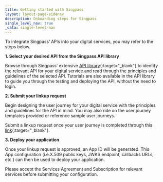 ```yaml
---
title: Getting started with Singpass
layout: layout-page-sidenav
description: Onboarding steps for Singpass
single_level_nav: true
_data: single-level-nav
---
```


To integrate Singpass’ APIs into your digital services, you may refer to the steps below.

**1. Select your desired API from the Singpass API library**

Browse through Singpass’ extensive [API library](https://api.singpass.gov.sg/developers){:target="_blank"} to identify the relevant API for your digital service and read through the principles and guidelines of the selected API. Tutorials are also available in the API library to guide you through the testing and deploying the API, without the need to login.
 
**2. Submit your linkup request**

Begin designing the user journey for your digital service with the principles and guidelines for the API in mind. You may also ride on the user journey templates provided or reference sample user journeys.

Submit a linkup request once your user journey is completed through this [link](https://api.singpass.gov.sg/cplogin){:target="_blank"}.

**3. Deploy your application**

Once your linkup request is approved, an App ID will be generated. This App configuration (i.e.X.509 public keys, JWKS endpoint, callbacks URLs, etc.) can then be used to deploy your application.

Please accept the Services Agreement and Subscription for relevant services before submitting your configuration.

